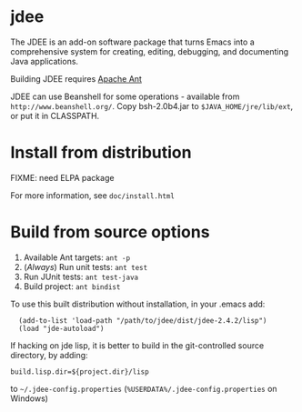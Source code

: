 # jdee

The JDEE is an add-on software package that turns Emacs into a
comprehensive system for creating, editing, debugging, and documenting
Java applications.

Building JDEE requires [Apache Ant](https://ant.apache.org/bindownload.cgi)

JDEE can use Beanshell for some operations - available from
```http://www.beanshell.org/```. Copy bsh-2.0b4.jar to
```$JAVA_HOME/jre/lib/ext```, or put it in CLASSPATH.

# Install from distribution

FIXME: need ELPA package

For more information, see ```doc/install.html```

# Build from source options

1. Available Ant targets: ```ant -p```
2. (_Always_) Run unit tests: ```ant test```
3. Run JUnit tests: ```ant test-java```
4. Build project: ```ant bindist```

To use this built distribution without installation, in your .emacs add:
```emacs-lisp
  (add-to-list 'load-path "/path/to/jdee/dist/jdee-2.4.2/lisp")
  (load "jde-autoload")
```

If hacking on jde lisp, it is better to build in the git-controlled
source directory, by adding:

```
build.lisp.dir=${project.dir}/lisp
```

to ```~/.jdee-config.properties``` (```%USERDATA%/.jdee-config.properties``` on Windows)
